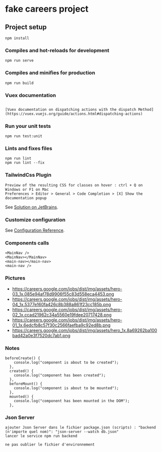 # fake careers project

## Project setup
```
npm install
```

### Compiles and hot-reloads for development
```
npm run serve
```

### Compiles and minifies for production
```
npm run build
```

### Vuex documentation 
```

[Vuex documentation on dispatching actions with the dispatch Method](https://vuex.vuejs.org/guide/actions.html#dispatching-actions)
```

### Run your unit tests
```
npm run test:unit
```

### Lints and fixes files
```
npm run lint
npm run lint --fix 
```

### TailwindCss Plugin
```
Preview of the resulting CSS for classes on hover : ctrl + Q on Windows or F1 on Mac
Preferences > Editor > General > Code Completion > [X] Show the documentation popup
```
See [Solution on JetBrains](https://youtrack.jetbrains.com/issue/WEB-52736).

### Customize configuration
See [Configuration Reference](https://cli.vuejs.org/config/).

### Components calls
```
<MainNav />
<MainNav></MainNav>
<main-nav></main-nav>
<main-nav />
```

### Pictures
- https://careers.google.com/jobs/dist/img/assets/hero-03_1x.085e94af78d9906f55c83d558eca4453.png
- https://careers.google.com/jobs/dist/img/assets/hero-04_1x.5377e160fa426c8b388a861f23cc185b.png
- https://careers.google.com/jobs/dist/img/assets/hero-02_1x.ccad21962c34a5560e19fdee20717428.png
- https://careers.google.com/jobs/dist/img/assets/hero-01_1x.6edcfb8c57f30c2566faefba9c92ed8b.png
- https://careers.google.com/jobs/dist/img/assets/hero_1x.8a69262ba100bad42a0e3f7520dc7ab1.png

### Notes
```
beforeCreate() {
    console.log("component is about to be created");
  },
  created() {
    console.log("component has been created");
  },
  beforeMount() {
    console.log("component is about to be mounted");
  },
  mounted() {
    console.log("component has been mounted in the DOM");
  },
```

### Json Server
```
ajouter Json Server dans le fichier package.json (scripts) : "backend (n'importe quel nom)": "json-server --watch db.json"
lancer le service npm run backend

ne pas oublier le fichier d'environnement
```
